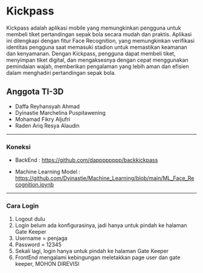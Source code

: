 # Kickpass

Kickpass adalah aplikasi mobile yang memungkinkan pengguna untuk membeli tiket pertandingan sepak bola secara mudah dan praktis. Aplikasi ini dilengkapi dengan fitur Face Recognition, yang memungkinkan verifikasi identitas pengguna saat memasuki stadion untuk memastikan keamanan dan kenyamanan. Dengan Kickpass, pengguna dapat membeli tiket, menyimpan tiket digital, dan mengaksesnya dengan cepat menggunakan pemindaian wajah, memberikan pengalaman yang lebih aman dan efisien dalam menghadiri pertandingan sepak bola.

## Anggota TI-3D

* Daffa Reyhansyah Ahmad
* Dyinastie Marchelina Puspitawening
* Mohamad Fikry Aljufri
* Raden Ariq Resya Alaudin

---

### Koneksi

* BackEnd : 
    https://github.com/dapppppppp/backkickpass

* Machine Learning Model : 
    https://github.com/Dyinastie/Machine_Learning/blob/main/ML_Face_Recognition.ipynb

---

### Cara Login

1. Logout dulu
2. Login belum ada konfigurasinya, jadi hanya untuk pindah ke halaman Gate Keeper
3. Username = penjaga
4. Password = 12345
5. Sekali lagi, login hanya untuk pindah ke halaman Gate Keeper
6. FrontEnd mengalami kebingungan meletakkan page user dan gate keeper, MOHON DIREVISI